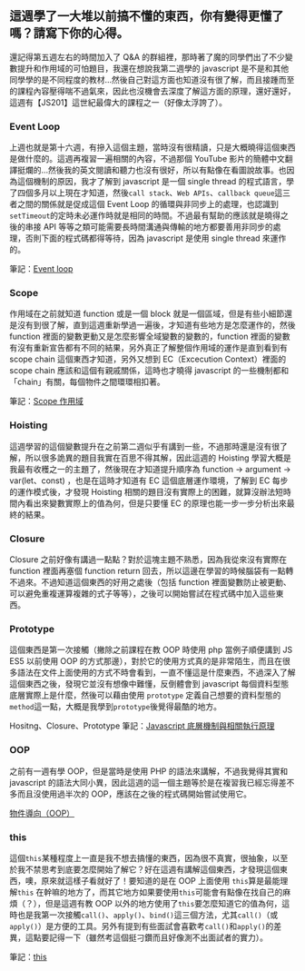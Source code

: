 ## 這週學了一大堆以前搞不懂的東西，你有變得更懂了嗎？請寫下你的心得。

還記得第五週左右的時間加入了 Q&A 的群組裡，那時著了魔的同學們出了不少變數提升和作用域的可怕題目，我還在想說我第二週學的 javascript 是不是和其他同學學的是不同程度的教材...然後自己對這方面也知道沒有很了解，而且接踵而至的課程內容壓得喘不過氣來，因此也沒機會去深度了解這方面的原理，還好還好，這週有【JS201】這世紀最偉大的課程之一（好像太浮誇了）。



### Event Loop

上週也就是第十六週，有摻入這個主題，當時沒有很精讀，只是大概曉得這個東西是做什麼的。這週再複習一遍相關的內容，不過那個 YouTube 影片的簡體中文翻譯挺爛的...然後我的英文閱讀和聽力也沒有很好，所以有點像在看圖說故事。也因為這個機制的原因，我才了解到 javascript 是一個 single thread 的程式語言，學了四個多月以上現在才知道，然後`call stack`、`Web APIs`、`callback queue`這三者之間的關係就是促成這個 Event Loop 的循環與非同步上的處理，也認識到`setTimeout`的定時未必運作時就是相同的時間。不過最有幫助的應該就是曉得之後的串接 API 等等之類可能需要長時間溝通與傳輸的地方都要善用非同步的處理，否則下面的程式碼都得等待，因為 javascript 是使用 single thread 來運作的。

筆記：[Event loop](https://hackmd.io/_EZ9QXRISyG8CxDhd_dojw)

### Scope

作用域在之前就知道 function 或是一個 block 就是一個區域，但是有些小細節還是沒有到很了解，直到這週重新學過一遍後，才知道有些地方是怎麼運作的，然後 function 裡面的變數更動又是怎麼影響全域變數的變數的，function 裡面的變數有沒有重新宣告都有不同的結果，另外真正了解整個作用域的運作是直到看到有 scope chain 這個東西才知道，另外又想到 EC（Excecution Context）裡面的 scope chain 應該和這個有親戚關係，這時也才曉得 javascript 的一些機制都和 「chain」有關，每個物件之間環環相扣著。

筆記：[Scope 作用域](https://hackmd.io/sUP_XFDSQv6W91Z1ulqwHw)

###  Hoisting

這週學習的這個變數提升在之前第二週似乎有講到一些，不過那時還是沒有很了解，所以很多詭異的題目我實在百思不得其解，因此這週的 Hoisting 學習大概是我最有收穫之一的主題了，然後現在才知道提升順序為 function -> argument -> var(let、const) ，也是在這時才知道有 EC 這個底層運作環境，了解到 EC 每步的運作模式後，才發現 Hoisting 相關的題目沒有實際上的困難，就算沒辦法短時間內看出來變數實際上的值為何，但是只要懂 EC 的原理也能一步一步分析出來最終的結果。

### Closure

Closure 之前好像有講過一點點？對於這塊主題不熟悉，因為我從來沒有實際在 function 裡面再塞個 function return 回去，所以這邊在學習的時候腦袋有一點轉不過來。不過知道這個東西的好用之處後（包括 function 裡面變數防止被更動、可以避免重複運算複雜的式子等等），之後可以開始嘗試在程式碼中加入這些東西。

### Prototype

這個東西是第一次接觸（撇除之前課程在教 OOP 時使用 php 當例子順便講到 JS ES5 以前使用 OOP 的方式那邊），對於它的使用方式真的是非常陌生，而且在很多語法在文件上面使用的方式不時會看到，一直不懂這是什麼東西，不過深入了解這個東西之後，發現它並沒有想像中難懂，反倒體會到 javascript 每個資料型態底層實際上是什麼，然後可以藉由使用 `prototype` 定義自己想要的資料型態的`method`這一點，大概是我學到`prototype`後覺得最酷的地方。

Hositng、Closure、Prototype 筆記：[Javascript 底層機制與相關執行原理](https://hackmd.io/92HfZwWpQTGU8gsof9PW3g?both)

### OOP

之前有一週有學 OOP，但是當時是使用 PHP 的語法來講解，不過我覺得其實和 javascript 的語法大同小異，因此這週的這一個主題等於是在複習我已經忘得差不多而且沒使用過半次的 OOP，應該在之後的程式碼開始嘗試使用它。

[物件導向（OOP）](https://hackmd.io/sFD1vwE_RhW8iphKeTIpXw)

### this

這個`this`某種程度上一直是我不想去搞懂的東西，因為很不真實，很抽象，以至於我不禁思考到底要怎麼開始了解它？好在這週有講解這個東西，才發現這個東西，噢，原來就這樣子看就好了！要知道的是在 OOP 上面使用 `this`算是最能理解`this` 在幹嘛的地方了，而其它地方如果要使用`this`可能會有點像在找自己的麻煩（？），但是這週有教 OOP 以外的地方使用了`this`要怎麼知道它的值為何，這時也是我第一次接觸`call()`、`apply()`、`bind()`這三個方法，尤其`call()`（或`apply()`）是方便的工具。另外有提到有些面試會喜歡考`call()`和`apply()`的差異，這點要記得一下（雖然考這個挺刁鑽而且好像測不出面試者的實力）。

筆記：[this](https://hackmd.io/3Q_0aXpVRZmWinfy-CSVNg)